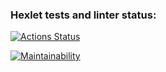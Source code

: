 ### Hexlet tests and linter status:
[![Actions Status](https://github.com/xomnrt/frontend-project-44/workflows/hexlet-check/badge.svg)](https://github.com/xomnrt/frontend-project-44/actions)

[![Maintainability](https://api.codeclimate.com/v1/badges/24786b2e3290e43a585f/maintainability)](https://codeclimate.com/github/xomnrt/frontend-project-44/maintainability)